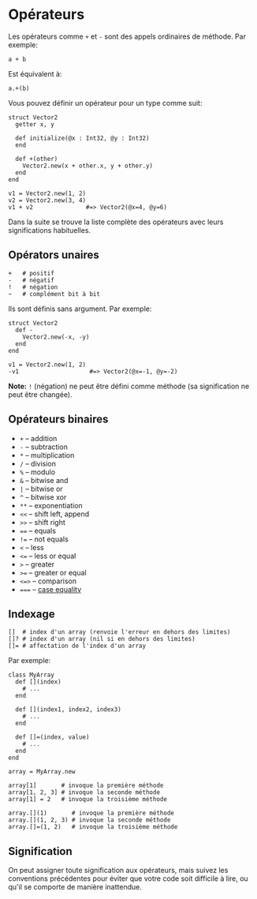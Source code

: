 # Opérateurs

Les opérateurs comme `+` et `-` sont des appels ordinaires de méthode. Par exemple:

```crystal
a + b
```

Est équivalent à:

```crystal
a.+(b)
```

Vous pouvez définir un opérateur pour un type comme suit:

```crystal
struct Vector2
  getter x, y

  def initialize(@x : Int32, @y : Int32)
  end

  def +(other)
    Vector2.new(x + other.x, y + other.y)
  end
end

v1 = Vector2.new(1, 2)
v2 = Vector2.new(3, 4)
v1 + v2               #=> Vector2(@x=4, @y=6)
```

Dans la suite se trouve la liste complète des opérateurs avec leurs significations habituelles.

## Opérators unaires

```crystal
+   # positif
-   # négatif
!   # négation
~   # complément bit à bit
```

Ils sont définis sans argument. Par exemple:

```crystal
struct Vector2
  def -
    Vector2.new(-x, -y)
  end
end

v1 = Vector2.new(1, 2)
-v1                    #=> Vector2(@x=-1, @y=-2)
```

**Note:** `!` (négation) ne peut être défini comme méthode (sa signification ne peut être changée).

## Opérateurs binaires

* `+` – addition
* `-` – subtraction
* `*` – multiplication
* `/` – division
* `%` – modulo
* `&` – bitwise and
* `|` – bitwise or
* `^` – bitwise xor
* `**` – exponentiation
* `<<` – shift left, append
* `>>` – shift right
* `==` – equals
* `!=` – not equals
* `<` – less
* `<=` – less or equal
* `>` – greater
* `>=` – greater or equal
* `<=>` – comparison
* `===` – [case equality](case.html)

## Indexage

```crystal
[]  # index d'un array (renvoie l'erreur en dehors des limites)
[]? # index d'un array (nil si en dehors des limites)
[]= # affectation de l'index d'un array
```

Par exemple:

```crystal
class MyArray
  def [](index)
    # ...
  end

  def [](index1, index2, index3)
    # ...
  end

  def []=(index, value)
    # ...
  end
end

array = MyArray.new

array[1]       # invoque la première méthode
array[1, 2, 3] # invoque la seconde méthode
array[1] = 2   # invoque la troisième méthode

array.[](1)       # invoque la première méthode
array.[](1, 2, 3) # invoque la seconde méthode
array.[]=(1, 2)   # invoque la troisième méthode
```

## Signification

On peut assigner toute signification aux opérateurs, mais suivez les conventions précédentes pour éviter que votre code soit difficile à lire, ou qu'il se comporte de manière inattendue.
